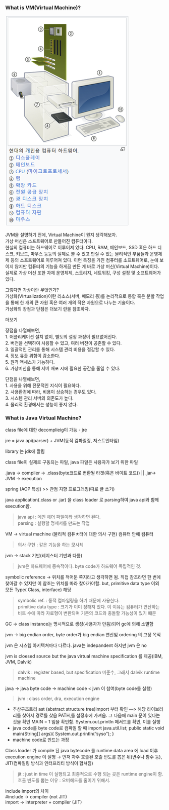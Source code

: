 ### What is VM(Virtual Machine)?

![computerHardware](../assets/images/computer_hardware.png "computerHardWare")

JVM을 설명하기 전에, Virtual Machine이 뭔지 생각해보자.  
가상 머신은 소프트웨어로 만들어진 컴퓨터이다.  
현실의 컴퓨터는 하드웨어로 이루어져 있다. CPU, RAM, 메인보드, SSD 혹은 하드 디스크, 키보드, 마우스 등등의 실제로 볼 수 있고 만질 수 있는 물리적인 부품들과 운영체제 등의 소프트웨어로 이루어져 있다. 이런 특징을 가진 컴퓨터를 소프트웨어로, 눈에 보이지 않지만 컴퓨터의 기능을 하게끔 만든 게 바로 가상 머신(Virtual Machine)이다. 실제로 가상 머신 또한 자체 운영체제, 스토리지, 네트워킹, 구성 설정 및 소프트웨어가 있다.

그렇다면 가상이란 무엇인가?  
가상화(VIrtualization)이란 리소스(서버, 메모리 등)를 논리적으로 통합 혹은 분할 작업을 통해 한 개의 큰 자원 혹은 여러 개의 작은 자원으로 나누는 기술이다.  
가상화의 장점과 단점은 더보기 란을 참조하자.

더보기

장점을 나열해보면,  
1\. 어플리케이션 설치 없이, 별도의 설정 과정이 필요없어진다.  
2\. 버전을 선택하여 사용할 수 있고, 여러 버전이 공존할 수 있다.  
3\. 일괄적인 관리를 통해 시스템 관리 비용을 절감할 수 있다.  
4\. 정보 유출 위험이 감소한다.  
5\. 원격 액세스가 가능하다.  
6\. 가상머신을 통해 서버 배포 시에 필요한 공간을 줄일 수 있다.

단점을 나열해보면,  
1\. 사용을 위해 전문적인 지식이 필요하다.  
2\. 사용환경에 따라, 비용이 상승하는 경우도 있다.  
3\. 시스템 관리 서버의 의존도가 높다.  
4\. 물리적 환경에서는 성능이 좋지 않다.

### What is Java Virtual Machine?

class file에 대한 decomplieig이 가능 - jre

jre = java api(parser) + JVM(동적 컴파일링, 저스트인타임)

library 는 jdk에 깔림

class file이 실제로 구동되는 파일, java 파일은 사용자가 보기 위한 파일

.java → compiler → .class(byte코드로 변환될 타겟(혹은 바이트 코드)) || .jar→ JVM → execution

spring (AOP 특성) >> 관점 지향 프로그래밍(따로 글 쓰기)

java application(.class or .jar) 을 class loader 로 parsing하여 java api와 함께 execution함.

> java api : 메인 헤더 파일이라 생각하면 된다.  
> parsing : 실행할 명세서를 만드는 작업

VM → virtual machine (물리적 컴퓨ㅊ터에 대한 의사 구현) 컴퓨터 안에 컴퓨터

> 의사 구현 : 같은 기능을 하는 모사체

jvm → stack 기반(레지스터 기반과 다름)

> jvm은 하드웨어에 종속적이다. byte code가 하드웨어 독립적인 것.

symbolic reference → 위치를 적어둔 쪽지라고 생각하면 됨. 직접 참조라면 한 번에 찾아갈 수 있지만 이 참조는 위치를 따라 찾아가야함. but, primitive data type 이외 모든 Type( Class, interface) 해당

> symbolic ref. : 동적 컴파일링을 하기 때문에 사용한다.  
> primitive data type : 크기가 이미 정해져 있다. 이 이유는 컴퓨터가 연산하는 비트 수에 따라 자료형이 변환되며 기존의 코드와 충돌할 가능성이 있기 떄문

GC → class instance는 명시적으로 생성(사용자가 만듬)되어 gc에 의해 소멸함

jvm → big endian order, byte order가 big endian 연산임 ordering 의 고정 목적

jvm 은 시스템 아키텍쳐마다 다르다. java는 indepandent 하지만 jvm 은 no

jvm is cloesed source but the java virtual machine specification 를 제공(IBM, JVM, Dalvik)

> dalvik : register based, but specification 미준수, 그래서 dalvik runtime machine

java → java byte code → machine code < jvm 이 참여(byte code를 실행)

> jvm : class order, dra, execution engine

-   추상구조트리 ast (abstract structure tree)import 부터 확인 —> 해당 라이브러리를 찾아서 경로를 찾음 PATH,를 설정후에 가져옴. 그 다음에 main 문이 있다는 것을 확인 MAIN = 1 임을 확인함. System.out.println 메서드를 확인, 이를 실행
-   java code를 byte code로 컴파일 할 때 import java.util.list; public static void main(String\[\] args){ System.out.println(”syso”); }
-   machine code로 만드는 과정

Class loader 가 compile 된 java bytecode 를 runtime data area 에 load 이후 execution engine 이 실행 → 먼저 자주 호출된 호출 빈도를 뽑은 뒤(변수나 함수 등), JIT(컴파일링 방식과 인터프리티 방식이 합쳐짐)

> jit : just in time 이 실행되고 최종적으로 수행 되는 곳은 runtime engine이 함.  
> 호출 빈도를 뽑는 이유 : 오버헤드를 줄이기 위해서.

include import의 차이  
#include → compiler (not JIT)  
import → interpreter + compiler (JIT)